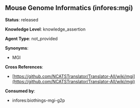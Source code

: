 [//]: # (DO NOT MANUALLY EDIT THIS FILE. IT IS GENERATED FROM A TEMPLATE.)

## Mouse Genome Informatics (infores:mgi)

**Status**: released
  
**Knowledge Level**: knowledge_assertion
  
**Agent Type**: not_provided

**Synonyms**:

- MGI

**Cross References**:

- [https://github.com/NCATSTranslator/Translator-All/wiki/mgi](https://github.com/NCATSTranslator/Translator-All/wiki/mgi)


**Consumed by**:

- infores:biothings-mgi-g2p
